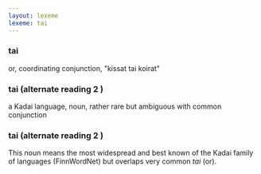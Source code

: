 ```yaml
---
layout: lexeme
lexeme: tai
---
```


###  tai 
or, coordinating conjunction, "kissat tai koirat"


###  tai  (alternate reading 2 )

a Kadai language, noun, rather rare but ambiguous with common conjunction


###  tai  (alternate reading 2 )

This noun means the most widespread and best known of the Kadai family of languages (FinnWordNet) but overlaps  very common *tai* (or).

